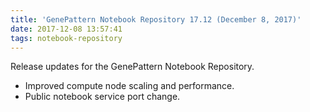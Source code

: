 ```yaml
---
title: 'GenePattern Notebook Repository 17.12 (December 8, 2017)'
date: 2017-12-08 13:57:41
tags: notebook-repository
---
```


Release updates for the GenePattern Notebook Repository.

- Improved compute node scaling and performance.
- Public notebook service port change.